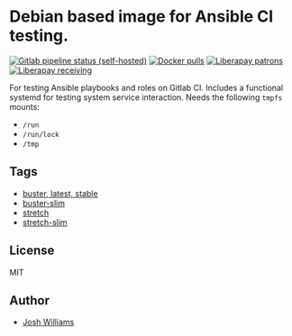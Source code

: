 # Debian based image for Ansible CI testing.
[![Gitlab pipeline status (self-hosted)](https://git.dubzland.net/jdubz/docker-ci-debian/badges/buster-slim/pipeline.svg)](https://git.dubzland.net/jdubz/docker-ci-debian)
[![Docker pulls](https://img.shields.io/docker/pulls/jdubz/docker-ci-debian.svg?maxAge=2592000)](https://hub.docker.com/r/jdubz/docker-ci-debian/)
[![Liberapay patrons](https://img.shields.io/liberapay/patrons/jdubz)](https://liberapay.com/jdubz/donate)
[![Liberapay receiving](https://img.shields.io/liberapay/receives/jdubz)](https://liberapay.com/jdubz/donate)

For testing Ansible playbooks and roles on Gitlab CI. Includes a functional
systemd for testing system service interaction.  Needs the following `tmpfs`
mounts:

* `/run`
* `/run/lock`
* `/tmp`

## Tags

- [buster, latest, stable](https://git.dubzland.net/jdubz/docker-ci-debian/blob/buster/Dockerfile)
- [buster-slim](https://git.dubzland.net/jdubz/docker-ci-debian/blob/buster-slim/Dockerfile)
- [stretch](https://git.dubzland.net/jdubz/docker-ci-debian/blob/stretch/Dockerfile)
- [stretch-slim](https://git.dubzland.net/jdubz/docker-ci-debian/blob/stretch-slim/Dockerfile)

## License

MIT

## Author

* [Josh Williams](https://dubzland.net)
